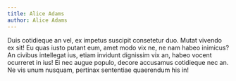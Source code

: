 ```yaml
---
title: Alice Adams
author: Alice Adams
---
```


Duis cotidieque an vel, ex impetus suscipit consetetur duo. Mutat vivendo ex sit! Eu quas iusto putant eum, amet modo vix ne, ne nam habeo inimicus? An civibus intellegat ius, etiam invidunt dignissim vix an, habeo vocent ocurreret in ius! Ei nec augue populo, decore accusamus cotidieque nec an. Ne vis unum nusquam, pertinax sententiae quaerendum his in!

